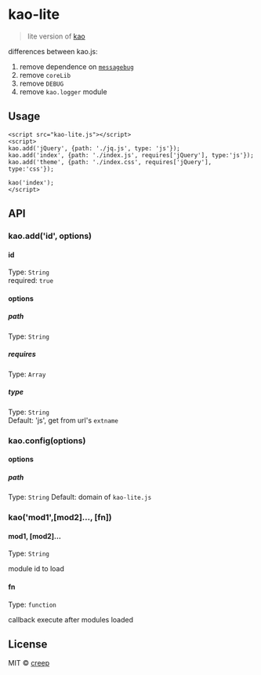 # kao-lite 

> lite version of [kao](https://github.com/xwcoder/kao)

differences between kao.js:
1. remove dependence on [`messagebug`](https://github.com/xwcoder/messagebus)
2. remove `coreLib`
3. remove `DEBUG`
4. remove `kao.logger` module

## Usage

```
<script src="kao-lite.js"></script>
<script>
kao.add('jQuery', {path: './jq.js', type: 'js'});
kao.add('index', {path: './index.js', requires['jQuery'], type:'js'});
kao.add('theme', {path: './index.css', requires['jQuery'], type:'css'});

kao('index');
</script>
```

## API

### kao.add('id', options)

#### id

Type: `String`  
required: `true`

#### options

##### path

Type: `String`  

##### requires

Type: `Array`  

##### type

Type: `String`  
Default: 'js', get from url's `extname`


### kao.config(options)

#### options

##### path

Type: `String`
Default: domain of `kao-lite.js`


### kao('mod1',[mod2]..., [fn])

#### mod1, [mod2]...

Type: `String`  

module id to load

#### fn

Type: `function`

callback execute after modules loaded


## License

MIT © [creep](http://xwcoder.github.io)
